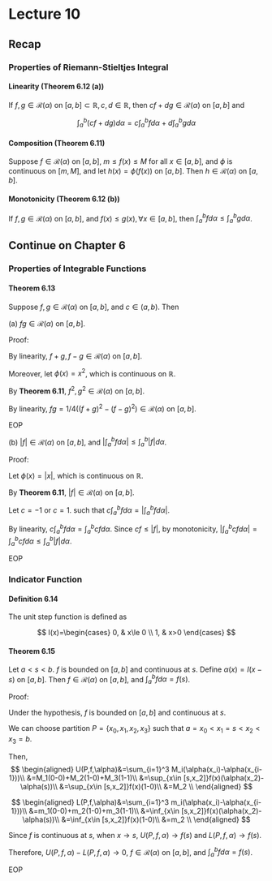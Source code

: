 # Lecture 10

## Recap

### Properties of Riemann-Stieltjes Integral

#### Linearity (Theorem 6.12 (a))

If $f,g\in \mathscr{R}(\alpha)$ on $[a, b]\subset \mathbb{R},c,d\in \mathbb{R}$, then $cf+dg\in \mathscr{R}(\alpha)$ on $[a, b]$ and

$$
\int_a^b (cf+dg)d\alpha = c\int_a^b f d\alpha + d\int_a^b g d\alpha
$$

#### Composition (Theorem 6.11)

Suppose $f\in \mathscr{R}(\alpha)$ on $[a, b]$, $m\leq f(x)\leq M$ for all $x\in [a, b]$, and $\phi$ is continuous on $[m, M]$, and let $h(x)=\phi(f(x))$ on $[a, b]$. Then $h\in \mathscr{R}(\alpha)$ on $[a, b]$.

#### Monotonicity (Theorem 6.12 (b))

If $f,g\in \mathscr{R}(\alpha)$ on $[a, b]$, and $f(x)\leq g(x),\forall x\in [a, b]$, then $\int_a^b f d\alpha \leq \int_a^b g d\alpha$.

## Continue on Chapter 6

### Properties of Integrable Functions

#### Theorem 6.13

Suppose $f,g\in \mathscr{R}(\alpha)$ on $[a, b]$, and $c\in (a, b)$. Then

(a) $fg\in \mathscr{R}(\alpha)$ on $[a, b]$.

Proof:

By linearity, $f+g,f-g\in \mathscr{R}(\alpha)$ on $[a, b]$.

Moreover, let $\phi(x)=x^2$, which is continuous on $\mathbb{R}$.

By **Theorem 6.11**, $f^2,g^2\in \mathscr{R}(\alpha)$ on $[a, b]$.

By linearity, $fg=1/4((f+g)^2-(f-g)^2)\in \mathscr{R}(\alpha)$ on $[a, b]$.

EOP

(b) $|f|\in \mathscr{R}(\alpha)$ on $[a, b]$, and $|\int_a^b f d\alpha|\leq \int_a^b |f| d\alpha$.

Proof:

Let $\phi(x)=|x|$, which is continuous on $\mathbb{R}$.

By **Theorem 6.11**, $|f|\in \mathscr{R}(\alpha)$ on $[a, b]$.

Let $c=-1$ or $c=1$. such that $c\int_a^b f d\alpha=| \int_a^b f d\alpha|$.

By linearity, $c\int_a^b f d\alpha=\int_a^b cfd\alpha$. Since $cf\leq |f|$, by monotonicity, $|\int_a^b cfd\alpha|=\int_a^b cfd\alpha\leq \int_a^b |f| d\alpha$.

EOP

### Indicator Function

#### Definition 6.14

The unit step function is defined as

$$
I(x)=\begin{cases}
0, & x\le 0 \\
1, & x>0
\end{cases}
$$

#### Theorem 6.15

Let $a<s<b$. $f$ is bounded on $[a, b]$ and continuous at $s$. Define $\alpha(x)=I(x-s)$ on $[a, b]$. Then $f\in \mathscr{R}(\alpha)$ on $[a, b]$, and $\int_a^b f d\alpha=f(s)$.

Proof:

Under the hypothesis, $f$ is bounded on $[a, b]$ and continuous at $s$.

We can choose partition $P=\{x_0,x_1,x_2,x_3\}$ such that $a=x_0<x_1=s<x_2<x_3=b$.

Then,
$$
\begin{aligned}
U(P,f,\alpha)&=\sum_{i=1}^3 M_i(\alpha(x_i)-\alpha(x_{i-1}))\\
&=M_1(0-0)+M_2(1-0)+M_3(1-1)\\
&=\sup_{x\in [s,x_2]}f(x)(\alpha(x_2)-\alpha(s))\\
&=\sup_{x\in [s,x_2]}f(x)(1-0)\\
&=M_2 \\
\end{aligned}
$$

$$
\begin{aligned}
L(P,f,\alpha)&=\sum_{i=1}^3 m_i(\alpha(x_i)-\alpha(x_{i-1}))\\
&=m_1(0-0)+m_2(1-0)+m_3(1-1)\\
&=\inf_{x\in [s,x_2]}f(x)(\alpha(x_2)-\alpha(s))\\
&=\inf_{x\in [s,x_2]}f(x)(1-0)\\
&=m_2 \\
\end{aligned}
$$

Since $f$ is continuous at $s$, when $x\to s$, $U(P,f,\alpha)\to f(s)$ and $L(P,f,\alpha)\to f(s)$.

Therefore, $U(P,f,\alpha)-L(P,f,\alpha)\to 0$, $f\in \mathscr{R}(\alpha)$ on $[a, b]$, and $\int_a^b f d\alpha=f(s)$.

EOP


